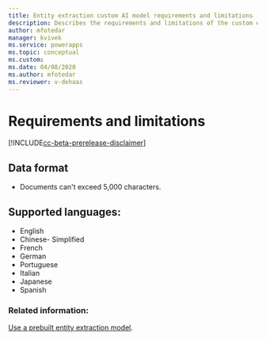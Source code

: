 ```yaml
---
title: Entity extraction custom AI model requirements and limitations -  AI Builder | Microsoft Docs
description: Describes the requirements and limitations of the custom entity extraction AI model in AI Builder.
author: mfotedar
manager: kvivek
ms.service: powerapps
ms.topic: conceptual
ms.custom: 
ms.date: 04/08/2020
ms.author: mfotedar
ms.reviewer: v-dehaas
---
```


# Requirements and limitations

[!INCLUDE[cc-beta-prerelease-disclaimer](./includes/cc-beta-prerelease-disclaimer.md)]

## Data format 
- Documents can't exceed 5,000 characters.

##  Supported languages:

- English
- Chinese- Simplified
- French
- German
- Portuguese
- Italian
- Japanese
- Spanish

### Related information:

[Use a prebuilt entity extraction model](prebuilt-entity-extraction.md).  
